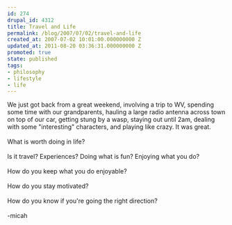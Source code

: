 ```yaml
---
id: 274
drupal_id: 4312
title: Travel and Life
permalink: /blog/2007/07/02/travel-and-life
created_at: 2007-07-02 10:01:00.000000000 Z
updated_at: 2011-08-20 03:36:31.000000000 Z
promoted: true
state: published
tags:
- philosophy
- lifestyle
- life
---
```

We just got back from a great weekend, involving a trip to WV, spending some time with our grandparents, hauling a large radio antenna across town on top of our car, getting stung by a wasp, staying out until 2am, dealing with some "interesting" characters, and playing like crazy. It was great.<br /><br />What is worth doing in life?<br /><br />Is it travel? Experiences? Doing what is fun? Enjoying what you do?<br /><br />How do you keep what you do enjoyable?<br /><br />How do you stay motivated?<br /><br />How do you know if you're going the right direction?<br /><br />-micah
